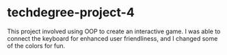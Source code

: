 # techdegree-project-4

This project involved using OOP to create an interactive game. I was able to connect the keyboard for enhanced user friendliness, and I changed some of the colors for fun.
